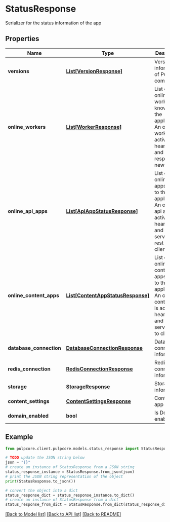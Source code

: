 # StatusResponse

Serializer for the status information of the app

## Properties

Name | Type | Description | Notes
------------ | ------------- | ------------- | -------------
**versions** | [**List[VersionResponse]**](VersionResponse.md) | Version information of Pulp components | 
**online_workers** | [**List[WorkerResponse]**](WorkerResponse.md) | List of online workers known to the application. An online worker is actively heartbeating and can respond to new work. | 
**online_api_apps** | [**List[ApiAppStatusResponse]**](ApiAppStatusResponse.md) | List of online api apps known to the application. An online api app is actively heartbeating and can serve the rest api to clients. | 
**online_content_apps** | [**List[ContentAppStatusResponse]**](ContentAppStatusResponse.md) | List of online content apps known to the application. An online content app is actively heartbeating and can serve data to clients. | 
**database_connection** | [**DatabaseConnectionResponse**](DatabaseConnectionResponse.md) | Database connection information | 
**redis_connection** | [**RedisConnectionResponse**](RedisConnectionResponse.md) | Redis connection information | [optional] 
**storage** | [**StorageResponse**](StorageResponse.md) | Storage information | [optional] 
**content_settings** | [**ContentSettingsResponse**](ContentSettingsResponse.md) | Content-app settings | 
**domain_enabled** | **bool** | Is Domains enabled | 

## Example

```python
from pulpcore.client.pulpcore.models.status_response import StatusResponse

# TODO update the JSON string below
json = "{}"
# create an instance of StatusResponse from a JSON string
status_response_instance = StatusResponse.from_json(json)
# print the JSON string representation of the object
print(StatusResponse.to_json())

# convert the object into a dict
status_response_dict = status_response_instance.to_dict()
# create an instance of StatusResponse from a dict
status_response_from_dict = StatusResponse.from_dict(status_response_dict)
```
[[Back to Model list]](../README.md#documentation-for-models) [[Back to API list]](../README.md#documentation-for-api-endpoints) [[Back to README]](../README.md)


